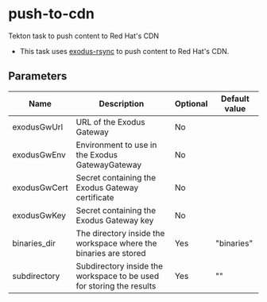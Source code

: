 # push-to-cdn

Tekton task to push content to Red Hat's CDN 

 - This task uses [exodus-rsync](https://github.com/release-engineering/exodus-rsync) to push content to Red Hat's CDN.
## Parameters

| Name | Description | Optional | Default value |
|------|-------------|----------|---------------|
| exodusGwUrl | URL of the Exodus Gateway | No |  |
| exodusGwEnv | Environment to use in the Exodus GatewayGateway | No |  |
| exodusGwCert | Secret containing the Exodus Gateway certificate | No |  |
| exodusGwKey | Secret containing the Exodus Gateway key | No |  |
| binaries_dir | The directory inside the workspace where the binaries are stored | Yes | "binaries" |
| subdirectory | Subdirectory inside the workspace to be used for storing the results | Yes | "" |
